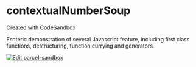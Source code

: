 # contextualNumberSoup
Created with CodeSandbox

Esoteric demonstration of several Javascript feature, including first class functions, destructuring, function currying and generators.

[![Edit parcel-sandbox](https://codesandbox.io/static/img/play-codesandbox.svg)](https://codesandbox.io/s/github/rebelclause/contextualNumberSoup/tree/master/?fontsize=14&hidenavigation=1&theme=dark)

